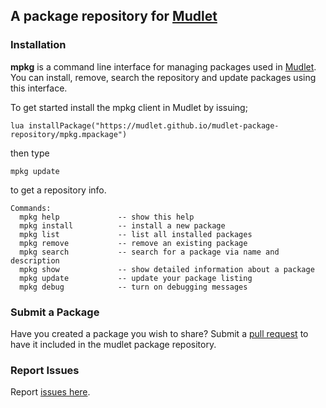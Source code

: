 ## A package repository for [Mudlet](https://www.mudlet.org) ##

### Installation ###

**mpkg** is a command line interface for managing packages used in [Mudlet](https://www.mudlet.org).  
You can install, remove, search the repository and update packages using this interface.

To get started install the mpkg client in Mudlet by issuing;

```lua installPackage("https://mudlet.github.io/mudlet-package-repository/mpkg.mpackage")```

then type

```mpkg update```

to get a repository info.

```
Commands:
  mpkg help             -- show this help
  mpkg install          -- install a new package
  mpkg list             -- list all installed packages  
  mpkg remove           -- remove an existing package
  mpkg search           -- search for a package via name and description
  mpkg show             -- show detailed information about a package
  mpkg update           -- update your package listing
  mpkg debug            -- turn on debugging messages
```

### Submit a Package ###

Have you created a package you wish to share?  Submit a [pull request](https://github.com/ZookaOnGit/mudlet-package-repository/pulls)
to have it included in the mudlet package repository.

### Report Issues ###

Report [issues here](https://github.com/ZookaOnGit/mudlet-package-repository/issues).

